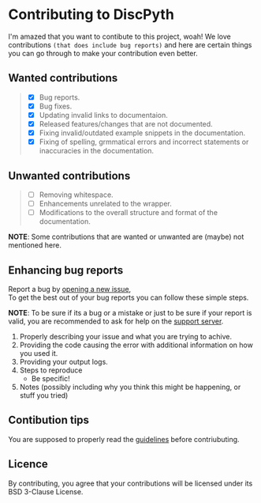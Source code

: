 # Contributing to DiscPyth

I'm amazed that you want to contibute to this project, woah!
We love contributions `(that does include bug reports)` and here are
certain things you can go through to make your contribution even better.

## Wanted contributions

> - [x] Bug reports.
> - [x] Bug fixes.
> - [x] Updating invalid links to documentaion.
> - [x] Released features/changes that are not documented.
> - [x] Fixing invalid/outdated example snippets in the documentation.
> - [x] Fixing of spelling, grmmatical errors and incorrect statements
>       or inaccuracies in the documentation.

## Unwanted contributions

> - [ ] Removing whitespace.
> - [ ] Enhancements unrelated to the wrapper.
> - [ ] Modifications to the overall structure and format of the documentation.

**NOTE**: Some contributions that are wanted or unwanted are (maybe) not mentioned here.

## Enhancing bug reports

Report a bug by [opening a new issue](https://github.com/DiscPyth/DiscPyth/issues/new/choose),\
To get the best out of your bug reports you can follow these simple steps.

**NOTE**: To be sure if its a bug or a mistake or just to be sure if your
report is valid, you are recommended to ask for help on the [support server](https://discord.gg/8RATdNBs6n).

1. Properly describing your issue and what you  are trying to achive.
2. Providing the code causing the error with additional information on how you used it.
3. Providing your output logs.
4. Steps to reproduce
    - Be specific!
5. Notes (possibly including why you think this might be happening, or stuff you tried)

## Contibution tips

You are supposed to properly read the [guidelines](../GUIDELINES.md) before contriubuting.

## Licence

By contributing, you agree that your contributions will be licensed under its BSD 3-Clause License.
